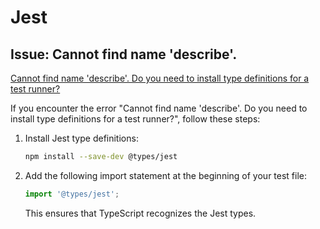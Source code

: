 # Jest

## Issue: Cannot find name 'describe'.

[Cannot find name 'describe'. Do you need to install type definitions for a test runner?](https://stackoverflow.com/questions/54139158/cannot-find-name-describe-do-you-need-to-install-type-definitions-for-a-test)

If you encounter the error "Cannot find name 'describe'. Do you need to install type definitions for a test runner?", follow these steps:

1. Install Jest type definitions:
    ```bash
    npm install --save-dev @types/jest
    ```

2. Add the following import statement at the beginning of your test file:
    ```ts
    import '@types/jest';
    ```
    This ensures that TypeScript recognizes the Jest types.

